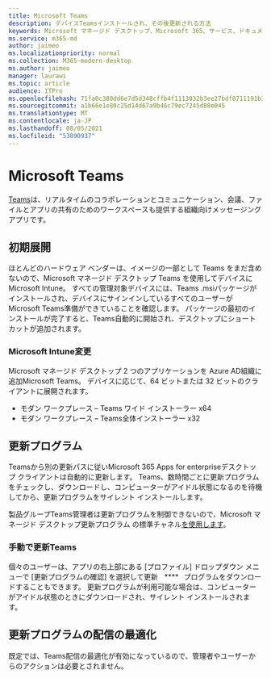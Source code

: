 ```yaml
---
title: Microsoft Teams
description: デバイスTeamsインストールされ、その後更新される方法
keywords: Microsoft マネージド デスクトップ、Microsoft 365、サービス、ドキュメント、アプリ、line-of-business アプリ、LOB アプリ
ms.service: m365-md
author: jaimeo
ms.localizationpriority: normal
ms.collection: M365-modern-desktop
ms.author: jaimeo
manager: laurawi
ms.topic: article
audience: ITPro
ms.openlocfilehash: 71fa0c380dd6e7d5d348cffb4f1113032b3ee27bdf8711191b3d12903e6b1789
ms.sourcegitcommit: a1b66e1e80c25d14d67a9b46c79ec7245d88e045
ms.translationtype: MT
ms.contentlocale: ja-JP
ms.lasthandoff: 08/05/2021
ms.locfileid: "53890937"
---
```

# <a name="microsoft-teams"></a>Microsoft Teams

[Teams](https://www.microsoft.com/microsoft-365/microsoft-teams/group-chat-software)は、リアルタイムの[](https://support.microsoft.com/office/microsoft-teams-basics-6d5f52e6-5306-4096-ac24-c3082b79eaf0)コラボレーションとコミュニケーション、会議、ファイルとアプリの共有のためのワークスペースも提供する組織向けメッセージング アプリです。

## <a name="initial-deployment"></a>初期展開

ほとんどのハードウェア ベンダーは、イメージの一部として Teams をまだ含めないので、Microsoft マネージド デスクトップ Teams を使用してデバイスにMicrosoft Intune。 すべての管理対象デバイスには、Teams .msi[](/MicrosoftTeams/msi-deployment#how-the-microsoft-teams-msi-package-works)パッケージがインストールされ、デバイスにサインインしているすべてのユーザーがMicrosoft Teams準備ができていることを確認します。 パッケージの最初のインストールが完了すると、Teams自動的に開始され、デスクトップにショートカットが追加されます。

### <a name="microsoft-intune-changes"></a>Microsoft Intune変更

Microsoft マネージド デスクトップ 2 つのアプリケーションを Azure AD組織に追加Microsoft Teams。 デバイスに応じて、64 ビットまたは 32 ビットのクライアントに展開されます。  

- モダン ワークプレース – Teams ワイド インストーラー x64  
- モダン ワークプレース – Teams全体インストーラー x32

## <a name="updates"></a>更新プログラム

Teamsから別の更新パスに従いMicrosoft 365 Apps for enterpriseデスクトップ クライアントは自動的に更新します。 Teams、数時間ごとに更新プログラムをチェックし、ダウンロードし、コンピューターがアイドル状態になるのを待機してから、更新プログラムをサイレント インストールします。  

製品グループTeams管理者は更新プログラムを制御できないので、Microsoft マネージド デスクトップ更新プログラム の標準チャネル[を使用します](/microsoftteams/teams-client-update#can-admins-deploy-updates-instead-of-teams-auto-updating)。

### <a name="manually-updating-teams"></a>手動で更新Teams

個々のユーザーは、アプリの右上部にある [プロファイル] ドロップダウン メニューで [更新プログラムの確認] を選択して更新    ****   プログラムをダウンロードすることもできます。 更新プログラムが利用可能な場合は、コンピューターがアイドル状態のときにダウンロードされ、サイレント インストールされます。

## <a name="delivery-optimization-of-updates"></a>更新プログラムの配信の最適化

既定では、Teams配信の最適化が有効になっているので、管理者やユーザーからのアクションは必要とされません。